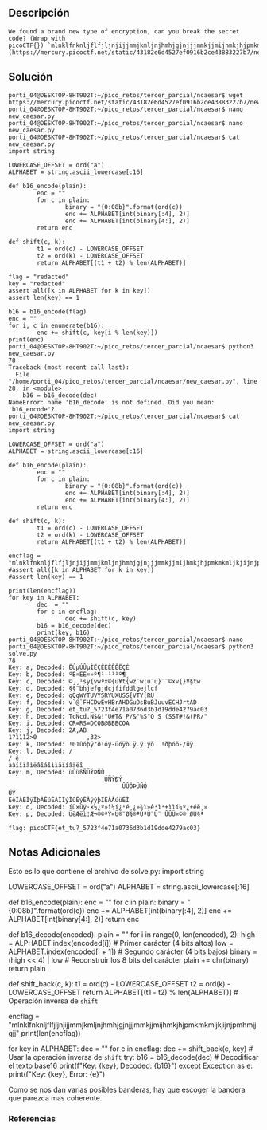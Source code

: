 ## Descripción 
```
We found a brand new type of encryption, can you break the secret code? (Wrap with picoCTF{}) `mlnklfnknljflfjljnjijjmmjkmljnjhmhjgjnjjjmmkjjmijhmkjhjpmkmkmljkjijnjpmhmjjgjj` [new_caesar.py](https://mercury.picoctf.net/static/43182e6d4527ef0916b2ce43883227b7/new_caesar.py)
```
[](https://github.com/armandoportillo0101/Seguridad-de-Redes/blob/main/Plantilla.md#objetivo)
## Solución
```
porti_04@DESKTOP-8HT902T:~/pico_retos/tercer_parcial/ncaesar$ wget https://mercury.picoctf.net/static/43182e6d4527ef0916b2ce43883227b7/new_caesar.py
porti_04@DESKTOP-8HT902T:~/pico_retos/tercer_parcial/ncaesar$ nano new_caesar.py
porti_04@DESKTOP-8HT902T:~/pico_retos/tercer_parcial/ncaesar$ nano new_caesar.py
porti_04@DESKTOP-8HT902T:~/pico_retos/tercer_parcial/ncaesar$ cat new_caesar.py
import string

LOWERCASE_OFFSET = ord("a")
ALPHABET = string.ascii_lowercase[:16]

def b16_encode(plain):
        enc = ""
        for c in plain:
                binary = "{0:08b}".format(ord(c))
                enc += ALPHABET[int(binary[:4], 2)]
                enc += ALPHABET[int(binary[4:], 2)]
        return enc

def shift(c, k):
        t1 = ord(c) - LOWERCASE_OFFSET
        t2 = ord(k) - LOWERCASE_OFFSET
        return ALPHABET[(t1 + t2) % len(ALPHABET)]

flag = "redacted"
key = "redacted"
assert all([k in ALPHABET for k in key])
assert len(key) == 1

b16 = b16_encode(flag)
enc = ""
for i, c in enumerate(b16):
        enc += shift(c, key[i % len(key)])
print(enc)
porti_04@DESKTOP-8HT902T:~/pico_retos/tercer_parcial/ncaesar$ python3 new_caesar.py
78
Traceback (most recent call last):
  File "/home/porti_04/pico_retos/tercer_parcial/ncaesar/new_caesar.py", line 28, in <module>
    b16 = b16_decode(dec)
NameError: name 'b16_decode' is not defined. Did you mean: 'b16_encode'?
porti_04@DESKTOP-8HT902T:~/pico_retos/tercer_parcial/ncaesar$ cat new_caesar.py
import string

LOWERCASE_OFFSET = ord("a")
ALPHABET = string.ascii_lowercase[:16]

def b16_encode(plain):
        enc = ""
        for c in plain:
                binary = "{0:08b}".format(ord(c))
                enc += ALPHABET[int(binary[:4], 2)]
                enc += ALPHABET[int(binary[4:], 2)]
        return enc

def shift(c, k):
        t1 = ord(c) - LOWERCASE_OFFSET
        t2 = ord(k) - LOWERCASE_OFFSET
        return ALPHABET[(t1 + t2) % len(ALPHABET)]

encflag =  "mlnklfnknljflfjljnjijjmmjkmljnjhmhjgjnjjjmmkjjmijhmkjhjpmkmkmljkjijnjpmhmjjgjj"
#assert all([k in ALPHABET for k in key])
#assert len(key) == 1

print(len(encflag))
for key in ALPHABET:
        dec  = ""
        for c in encflag:
                dec += shift(c, key)
        b16 = b16_decode(dec)
        print(key, b16)
porti_04@DESKTOP-8HT902T:~/pico_retos/tercer_parcial/ncaesar$ nano
porti_04@DESKTOP-8HT902T:~/pico_retos/tercer_parcial/ncaesar$ python3 solve.py
78
Key: a, Decoded: ËÚµÚÛµÌËÇÊÈÊÊÊËÇÉ
Key: b, Decoded: ºÉ¤ÉÊ¤»º¶¹·¹¹¹º¶¸
Key: c, Decoded: ©¸¸¹sy{vwªx©{u¥t{wz¨w¦u¨u}¨¨©xv{}¥§tw
Key: d, Decoded: §§¨bhjefgjdcjfifddlgejlcf
Key: e, Decoded: qQqWYTUVYSRYUXUSS[VTY[RU
Key: f, Decoded: v`@`FHCDwEvHBrAHDGuDsBuBJuuvECHJrtAD
Key: g, Decoded: et_tu?_5723f4e71a0736d3b1d19dde4279ac03
Key: h, Decoded: TcNcd.N$&!"U#T& P/&"%S"Q S (SST#!&(PR/"
Key: i, Decoded: CR=RS=DCOB@BBBCOA
Key: j, Decoded: 2A,AB
1?1112>0              ,32>
Key: k, Decoded: !01ûóþÿ"ð!óý-üóÿò ÿ.ý ýõ  !ðþóõ-/üÿ
Key: l, Decoded: /
/ ê
àâíîïâìëâîáîììäïíâäëî
Key: m, Decoded: ùÙùßÑÜÝÞÑÛ
                           ÚÑÝÐÝ
                                ÛÛÓÞÜÑÓ
ÚÝ
ÈèÎÀËÌÿÍþÀÊúÉÀÌÏýÌûÊýÊÂýýþÍËÀÂúüÉÌ
Key: o, Decoded: íü×üý·×½¿º»î¼í¿¹é¸¿»¾ì»ê¹ì¹±ììí¼º¿±éë¸»
Key: p, Decoded: ÜëÆëì¦Æ¬®©ªÝ«Ü®¨Ø§®ª­ÛªÙ¨Û¨ ÛÛÜ«©® ØÚ§ª

flag: picoCTF{et_tu?_5723f4e71a0736d3b1d19dde4279ac03}
```
[](https://github.com/armandoportillo0101/Seguridad-de-Redes/blob/main/Plantilla.md#soluci%C3%B3n)

## Notas Adicionales
Esto es lo que contiene el archivo de solve.py: 
import string

LOWERCASE_OFFSET = ord("a")
ALPHABET = string.ascii_lowercase[:16]

def b16_encode(plain):
    enc = ""
    for c in plain:
        binary = "{0:08b}".format(ord(c))
        enc += ALPHABET[int(binary[:4], 2)]
        enc += ALPHABET[int(binary[4:], 2)]
    return enc

def b16_decode(encoded):
    plain = ""
    for i in range(0, len(encoded), 2):
        high = ALPHABET.index(encoded[i])  # Primer carácter (4 bits altos)
        low = ALPHABET.index(encoded[i + 1])  # Segundo carácter (4 bits bajos)
        binary = (high << 4) | low  # Reconstruir los 8 bits del carácter
        plain += chr(binary)
    return plain

def shift_back(c, k):
    t1 = ord(c) - LOWERCASE_OFFSET
    t2 = ord(k) - LOWERCASE_OFFSET
    return ALPHABET[(t1 - t2) % len(ALPHABET)]  # Operación inversa de `shift`

encflag = "mlnklfnknljflfjljnjijjmmjkmljnjhmhjgjnjjjmmkjjmijhmkjhjpmkmkmljkjijnjpmhmjjgjj"
print(len(encflag))

for key in ALPHABET:
    dec = ""
    for c in encflag:
        dec += shift_back(c, key)  # Usar la operación inversa de `shift`
    try:
        b16 = b16_decode(dec)  # Decodificar el texto base16
        print(f"Key: {key}, Decoded: {b16}")
    except Exception as e:
        print(f"Key: {key}, Error: {e}")
    
[](https://github.com/armandoportillo0101/Seguridad-de-Redes/blob/main/Plantilla.md#notas-adicionales)
Como se nos dan varias posibles banderas, hay que escoger la bandera que parezca mas coherente.
### Referencias